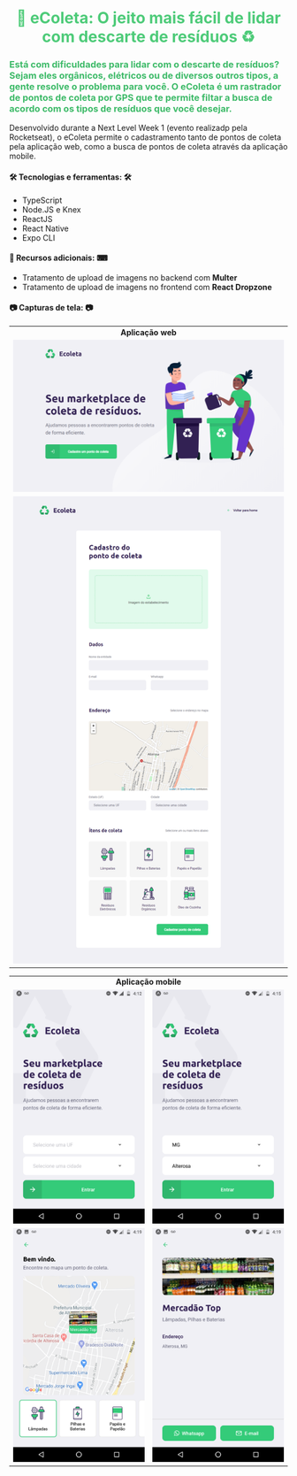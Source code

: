 <h1
    align="center"
    style="color: #4ECB79;"
>
    📲 eColeta: O jeito mais fácil de lidar com descarte de resíduos ♻
</h1>

<h3
    style="color: #3DBA68;"
>
    Está com dificuldades para lidar com o descarte de resíduos? Sejam eles orgânicos, elétricos ou de diversos outros tipos, a gente resolve o problema para você. O eColeta é um rastrador de pontos de coleta por GPS que te permite filtar a busca de acordo com os tipos de resíduos que você desejar.
</h3>

<p>Desenvolvido durante a Next Level Week 1 (evento realizadp pela Rocketseat), o eColeta permite o cadastramento tanto de pontos de coleta pela aplicação web, como a busca de pontos de coleta através da aplicação mobile.</p>

<h4>🛠 Tecnologias e ferramentas: 🛠</h4>
<ul>
    <li>TypeScript</li>
    <li>Node.JS e Knex</li>
    <li>ReactJS</li>
    <li>React Native</li>
    <li>Expo CLI</li>
</ul>

<h4>📑 Recursos adicionais: ⌨</h4>
<ul>
    <li>Tratamento de upload de imagens no backend com <strong>Multer</strong></li>
    <li>Tratamento de upload de imagens no frontend com <strong>React Dropzone</strong></li>
</ul>

<h4>📷 Capturas de tela: 📷</h4>
<table>
    <tr><td align="center"><strong>Aplicação web</strong></td></tr>
    <tr>
        <td>
            <img
                src="screenshots/web_home.png"
                alt="Landing page da aplicação web"
                title="Landing page da aplicação web"
            />
        </td>
    </tr>
    <tr>
        <td>
            <img
                src="screenshots/web_register.png"
                alt="Página de cadastro de ponto de coleta na aplicação web"
                title="Página de cadastro de ponto de coleta na aplicação web"
            />
        </td>
    </tr>
</table>

<table>
    <tr><td colspan="2" align="center"><strong>Aplicação mobile</strong></td></tr>
    <tr>
        <td>
            <img
                src="screenshots/mobile_home_empty.png"
                alt="Landing page da aplicação mobile"
                title="Landing page da aplicação mobile"
            />
        </td>
        <td>
            <img
                src="screenshots/mobile_home_filled.png"
                alt="Landing page da aplicação web com campos preenchidos"
                title="Landing page da aplicação web com campos preenchidos"
            />
        </td>
    </tr>
    <tr>
        <td>
            <img
                src="screenshots/mobile_map_points.png"
                alt="Listagem de pontos de coleta no mapa da aplicação mobile"
                title="Listagem de pontos de coleta no mapa da aplicação mobile"
            />
        </td>
        <td>
            <img
                src="screenshots/mobile_point_details.png"
                alt="Tela de detalhes do ponto de coleta na aplicação mobile"
                title="Tela de detalhes do ponto de coleta na aplicação mobile"
            />
        </td>
    </tr>
</table>